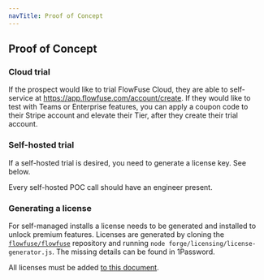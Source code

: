 ```yaml
---
navTitle: Proof of Concept
---
```


## Proof of Concept

### Cloud trial

If the prospect would like to trial FlowFuse Cloud, they are able to self-service at https://app.flowfuse.com/account/create. If they would like to test with Teams or Enterprise features, you can apply a coupon code to their Stripe account and elevate their Tier, after they create their trial account.

### Self-hosted trial

If a self-hosted trial is desired, you need to generate a license key. See below.

Every self-hosted POC call should have an engineer present.

### Generating a license

For self-managed installs a license needs to be generated and installed to
unlock premium features. Licenses are generated by cloning the [`flowfuse/flowfuse`](https://github.com/FlowFuse/flowfuse)
repository and running `node forge/licensing/license-generator.js`. The missing
details can be found in 1Password.

All licenses must be added [to this document](https://docs.google.com/spreadsheets/d/1wM_o8IWjjkwi-WMRueKfS-lrmkQYzV83xm4BIzZNAO0).
